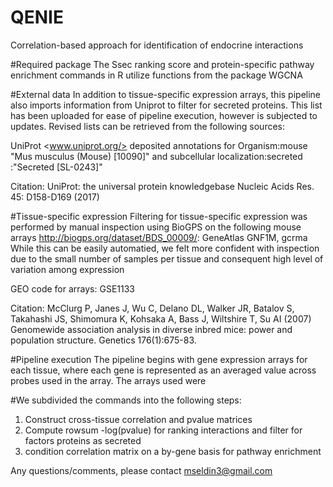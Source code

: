 # QENIE
Correlation-based approach for identification of endocrine interactions

#Required package
The Ssec ranking score and protein-specific pathway enrichment commands in R utilize functions from the package WGCNA


#External data
In addition to tissue-specific expression arrays, this pipeline also imports information from Uniprot to filter for secreted proteins.  This list has been uploaded for ease of pipeline execution, however is subjected to updates.  Revised lists can be retrieved from the following sources:

  UniProt <www.uniprot.org/> deposited annotations for Organism:mouse "Mus musculus (Mouse) [10090]" and subcellular localization:secreted :"Secreted [SL-0243]"
  
  Citation:
  UniProt: the universal protein knowledgebase Nucleic Acids Res. 45: D158-D169 (2017)  
  
#Tissue-specific expression
Filtering for tissue-specific expression was performed by manual inspection using BioGPS on the following mouse arrays <http://biogps.org/dataset/BDS_00009/>: GeneAtlas GNF1M, gcrma
While this can be easily automatied, we felt more confident with inspection due to the small number of samples per tissue and consequent high level of variation among expression 

  GEO code for arrays: GSE1133
  
  Citation:
  McClurg P, Janes J, Wu C, Delano DL, Walker JR, Batalov S, Takahashi JS, Shimomura K, Kohsaka A, Bass J, Wiltshire T, Su AI (2007) Genomewide association analysis in diverse inbred mice: power and population structure. Genetics 176(1):675-83.

#Pipeline execution
The pipeline begins with gene expression arrays for each tissue, where each gene is represented as an averaged value across probes used in the array. The arrays used were

#We subdivided the commands into the following steps:

1. Construct cross-tissue correlation and pvalue matrices
2. Compute rowsum -log(pvalue) for ranking interactions and filter for factors proteins as secreted
3. condition correlation matrix on a by-gene basis for pathway enrichment 

Any questions/comments, please contact mseldin3@gmail.com
